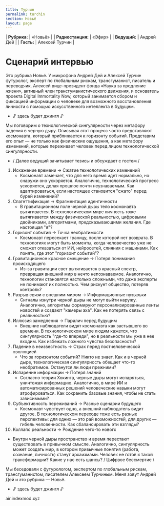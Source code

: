 ```yaml
---
title: Турчин
permalink: turchin
section: Новьё
layout: page
---
```


| **Рубрика:** | «Новьё»  |
| **Радиостанция:** | «Эфир» |
| **Ведущий:** | Андрей Дей |
| **Гость:** | Алексей Турчин |

# Сценарий интервью

Это рубрика Новьё. У микрофона Андрей Дей и Алексей Турчин футуролог, эксперт по глобальным рискам, трансгуманист, писатель и переводчик. Алексей вице-президент фонда «Наука за продление жизни», активный член трансгуманистического движения, и основатель проекта Digital Immortality Now, который занимается сбором и фиксацией информации о человеке для возможного восстановления личности с помощью искусственного интеллекта в будущем.

+ ♪ здесь будет джингл ♪

Мы поговорим о технологической сингулярности через метафору падения в черную дыру. Описывая этот процесс часто представляют космонавта, который приближается к горизонту событий. Представим его опыт — не только как физические ощущения, а как  метафору изменений, которые переживает человек перед лицом технологической сингулярности.

+ / Далее ведущий зачитывает тезисы и обсуждает с гостем /

1. Искажение времени → Сжатие технологических изменений
    * Космонавт замечает, что для него время идет нормально, но снаружи оно ускоряется. Аналогично, технологический прогресс ускоряется, делая прошлое почти неузнаваемым. Как адаптироваться, если настоящее становится "сжато" перед бурей изменений?
2. Спагеттификация → Фрагментация идентичности
    * В гравитационном поле черной дыры тело космонавта вытягивается. В технологическом мире личность тоже вытягивается между физической реальностью, цифровыми двойниками, алгоритмами, предсказывающими желания. Где настоящая "я"?
3. Горизонт событий → Точка необратимости
    * Космонавт пересекает границу, после которой нет возврата. В технологиях могут быть моменты, когда человечество уже не сможет отказаться от ИИ, нейросетей, слияния с машинами. Как понять, где этот "горизонт событий"?
4. Гравитационное красное смещение → Потеря понимания происходящего
    * Из-за гравитации свет вытягивается в красный спектр, превращая внешний мир в нечто непознаваемое. Аналогично, технологии становятся настолько сложными, что даже эксперты не понимают их полностью. Чем рискует общество, потеряв контроль?
5. Разрыв связи с внешним миром → Информационные пузырьки
    * Сигналы изнутри черной дыры не могут выйти наружу. Аналогично, алгоритмы формируют персонализированные ленты новостей и создают "камеры эха". Как не потерять связь с реальностью?
6. Иллюзия замедления → Паралич перед будущим
    * Внешние наблюдатели видят космонавта как застывшего во времени. В технологическом мире людям кажется, что сингулярность "где-то впереди", но в реальности мы уже в нее входим. Как избежать ложного чувства безопасности?
7. Падение в неизвестность → Страх перед постчеловеческой эволюцией
    * Что за горизонтом событий? Никто не знает. Как и в черной дыре, технологическая сингулярность обещает что-то необратимое. Останутся ли люди прежними?
8. Испарение информации → Потеря знаний
    * Согласно теории Хокинга, черные дыры могут испаряться, уничтожая информацию. Аналогично, в мире ИИ и автоматизированных решений человеческие навыки могут атрофироваться. Как сохранить базовые знания, чтобы не стать зависимыми?
9. Субъективность переживаний → Разные сценарии будущего
    * Космонавт чувствует одно, а внешний наблюдатель видит другое. В технологическом переходе тоже есть разные перспективы: для одних — это рай возможностей, для других — гибель человечности. Как сбалансировать эти взгляды?
10. Коллапс реальности → Рождение чего-то нового
* Внутри черной дыры пространство и время перестают существовать в привычном смысле. Аналогично, сингулярность может создать мир, в котором привычные понятия (работа, сознание, личность) станут архаизмами. Человек не готов к такой трансформации? Какие у нас есть шансы? / Цифрвое бессмертие /

Мы беседовали с футурологом, экспертом по глобальным рискам, трансгуманистом, писателем Алексеем Турчиным. Меня зовут Андрей Дей и это рубрика — Новьё.

+ ♪ здесь будет джингл ♪

air.indexmod.xyz
